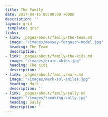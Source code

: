 ```yaml
---
title: The Family
date: 2017-04-15 00:00:00 +0000
description: ''
layout: grid
_template: grid
links:
- link: _pages/about/family/the-team.md
  image: "/images/massey-ferguson-model.jpg"
  heading: The Team
  description: ''
- link: _pages/about/family/the-kids.md
  image: "/images/grain-4kids.jpg"
  heading: The Kids
  description: ''
- link: _pages/about/family/mark.md
  image: "/images/mark-sol-smiles.jpg"
  heading: Mark
  description: ''
- link: _pages/about/family/sally.md
  image: "/images/speaking-sally.jpg"
  heading: Sally
  description: ''
---
```

